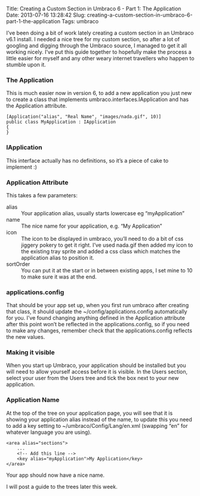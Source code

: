 Title: Creating a Custom Section in Umbraco 6 - Part 1: The Application
Date: 2013-07-16 13:28:42
Slug: creating-a-custom-section-in-umbraco-6-part-1-the-application
Tags: umbraco

I’ve been doing a bit of work lately creating a custom section in an Umbraco v6.1 install. I needed a nice tree for my custom section, so after a lot of googling and digging through the Umbraco source, I managed to get it all working nicely.  I’ve put this guide together to hopefully make the process a little easier for myself and any other weary internet travellers who happen to stumble upon it.

### The Application

This is much easier now in version 6, to add a new application you just new to create a class that implements umbraco.interfaces.IApplication and has the Application attribute.

    [Application("alias", "Real Name", "images/nada.gif", 10)]
    public class MyApplication : IApplication
    {
    }

### IApplication

This interface actually has no definitions, so it’s a piece of cake to implement :)

### Application Attribute

This takes a few parameters:

<dl>
<dt>alias</dt>
<dd>Your application alias, usually starts lowercase eg “myApplication”</dd>
<dt>name</dt>
<dd>The nice name for your application, e.g. “My Application”</dd>
<dt>icon</dt>
<dd>The icon to be displayed in umbraco, you’ll need to do a bit of css jiggery pokery to get it right. I’ve used nada.gif then added my icon to the existing tray sprite and added a css class which matches the application alias to position it.</dd>
<dt>sortOrder</dt>
<dd>You can put it at the start or in between existing apps, I set mine to 10 to make sure it was at the end.</dd>
</dl>

### applications.config

That should be your app set up, when you first run umbraco after creating that class, it should update the ~/config/applications.config automatically for you. I’ve found changing anything defined in the Application attribute after this point won’t be reflected in the applications.config, so if you need to make any changes, remember check that the applications.config reflects the new values.

### Making it visible

When you start up Umbraco, your application should be installed but you will need to allow yourself access before it is visible. In the Users section, select your user from the Users tree and tick the box next to your new application.

### Application Name

At the top of the tree on your application page, you will see that it is showing your application alias instead of the name, to update this you need to add a key setting to ~/umbraco/Config/Lang/en.xml (swapping “en” for whatever language you are using).

    <area alias="sections">
        ...
        <!-- Add this line -->
        <key alias="myApplication">My Application</key>
    </area>

Your app should now have a nice name.

I will post a guide to the trees later this week.


